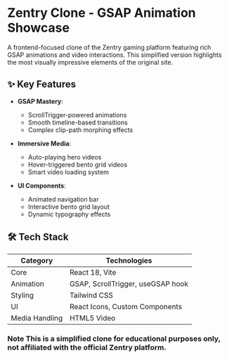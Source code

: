 # Zentry Clone - GSAP Animation Showcase

A frontend-focused clone of the Zentry gaming platform featuring rich GSAP animations and video interactions. This simplified version highlights the most visually impressive elements of the original site.

## ✨ Key Features

- **GSAP Mastery**: 
  - ScrollTrigger-powered animations
  - Smooth timeline-based transitions
  - Complex clip-path morphing effects

- **Immersive Media**:
  - Auto-playing hero videos
  - Hover-triggered bento grid videos
  - Smart video loading system

- **UI Components**:
  - Animated navigation bar
  - Interactive bento grid layout
  - Dynamic typography effects

## 🛠 Tech Stack

| Category        | Technologies                          |
|-----------------|---------------------------------------|
| Core            | React 18, Vite                        |
| Animation       | GSAP, ScrollTrigger, useGSAP hook     |
| Styling         | Tailwind CSS                          |
| UI              | React Icons, Custom Components        |
| Media Handling  | HTML5 Video                           |

### Note This is a simplified clone for educational purposes only, not affiliated with the official Zentry platform.